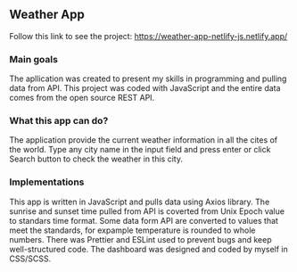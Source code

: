 ## Weather App
Follow this link to see the project: https://weather-app-netlify-js.netlify.app/

### Main goals
The apllication was created to present my skills in programming and pulling data from API. This project was coded with JavaScript and the entire data comes from the open source REST API.

### What this app can do?

The application provide the current weather information in all the cites of the world. Type any city name in the input field and press enter or click Search button to check the weather in this city.

### Implementations

This app is written in JavaScript and pulls data using Axios library. The sunrise and sunset time pulled from API is coverted from Unix Epoch value to standars time format. Some data form API are converted to values that meet the standards, for expample temperature is rounded to whole numbers. There was Prettier and ESLint used to prevent bugs and keep well-structured code. The dashboard was designed and coded by myself in CSS/SCSS. 
